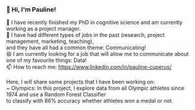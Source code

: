 ### 👋 Hi, I'm Pauline!
🔭 I have recently finished my PhD in cognitive science and am currently working as a project manager. <br />
💬 I have had different types of jobs in the past (research, project management, marketing, teaching), <br />
   and they have all had a common theme: Communicating!<br />
😄 I am currently looking for a job that will allow me to communicate about one of my favourite things: Data! <br />
📫 How to reach me: https://www.linkedin.com/in/pauline-cuperus/<br />
<br />
Here, I will share some projects that I have been working on:<br />
~ Olympics: In this project, I explore data from all Olympic athletes since 1974 and use a Random Forest Classifier <br />
  to classify with 86% accuracy whether athletes won a medal or not.

<!--
**PaulineAC/PaulineAC** is a ✨ _special_ ✨ repository because its `README.md` (this file) appears on your GitHub profile.

Here are some ideas to get you started:

- 🔭 I’m currently working on ...
- 🌱 I’m currently learning ...
- 👯 I’m looking to collaborate on ...
- 🤔 I’m looking for help with ...
- 💬 Ask me about ...
- 📫 How to reach me: ...
- 😄 Pronouns: ...
- ⚡ Fun fact: ...
-->
